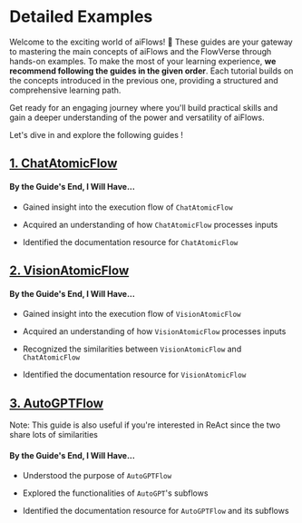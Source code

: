 # Detailed Examples

Welcome to the exciting world of aiFlows! 🚀 These guides are your gateway to mastering the main concepts of aiFlows and the FlowVerse through hands-on examples. To make the most of your learning experience, **we recommend following the guides in the given order**. Each tutorial builds on the concepts introduced in the previous one, providing a structured and comprehensive learning path.

Get ready for an engaging journey where you'll build practical skills and gain a deeper understanding of the power and versatility of aiFlows.

Let's dive in and explore the following guides !

## [1. ChatAtomicFlow](./chat_flow.md)

#### By the Guide's End, I Will Have...

* Gained insight into the execution flow of `ChatAtomicFlow`

* Acquired an understanding of how `ChatAtomicFlow` processes inputs

* Identified the documentation resource for `ChatAtomicFlow`


## [2. VisionAtomicFlow](./vision_flow.md)

#### By the Guide's End, I Will Have...

* Gained insight into the execution flow of `VisionAtomicFlow`

* Acquired an understanding of how `VisionAtomicFlow` processes inputs

* Recognized the similarities between `VisionAtomicFlow` and `ChatAtomicFlow`

* Identified the documentation resource for `VisionAtomicFlow`

## [3. AutoGPTFlow](./autogpt.md)

Note: This guide is also useful if you're interested in ReAct since the two share lots of similarities

#### By the Guide's End, I Will Have...

* Understood the purpose of `AutoGPTFlow`

* Explored the functionalities of `AutoGPT`'s subflows

* Identified the documentation resource for `AutoGPTFlow` and its subflows
